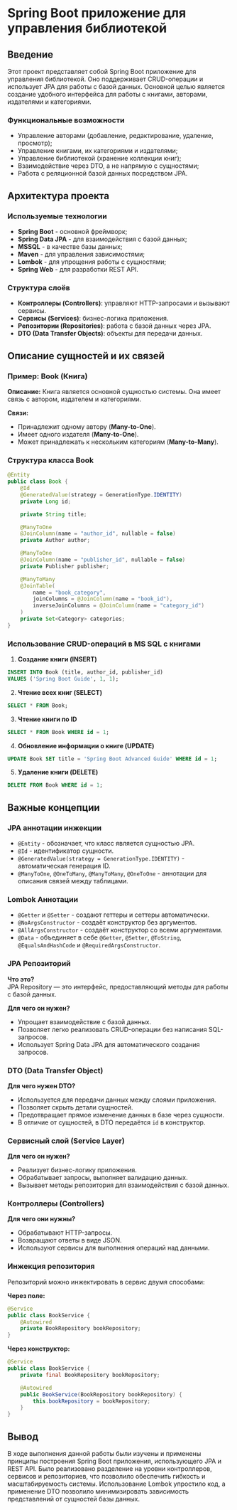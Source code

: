 # Spring Boot приложение для управления библиотекой

## Введение

Этот проект представляет собой Spring Boot приложение для управления библиотекой. Оно поддерживает CRUD-операции и использует JPA для работы с базой данных. Основной целью является создание удобного интерфейса для работы с книгами, авторами, издателями и категориями.

### Функциональные возможности

* Управление авторами (добавление, редактирование, удаление, просмотр);
* Управление книгами, их категориями и издателями;
* Управление библиотекой (хранение коллекции книг);
* Взаимодействие через DTO, а не напрямую с сущностями;
* Работа с реляционной базой данных посредством JPA.

## Архитектура проекта

### Используемые технологии

* **Spring Boot** - основной фреймворк;
* **Spring Data JPA** - для взаимодействия с базой данных;
* **MSSQL** - в качестве базы данных;
* **Maven** - для управления зависимостями;
* **Lombok** - для упрощения работы с сущностями;
* **Spring Web** - для разработки REST API.

### Структура слоёв

* **Контроллеры (Controllers)**: управляют HTTP-запросами и вызывают сервисы.
* **Сервисы (Services)**: бизнес-логика приложения.
* **Репозитории (Repositories)**: работа с базой данных через JPA.
* **DTO (Data Transfer Objects)**: объекты для передачи данных.

## Описание сущностей и их связей

### **Пример: Book (Книга)**

**Описание:** Книга является основной сущностью системы. Она имеет связь с автором, издателем и категориями.

**Связи:**

* Принадлежит одному автору (**Many-to-One**).
* Имеет одного издателя (**Many-to-One**).
* Может принадлежать к нескольким категориям (**Many-to-Many**).

### **Структура класса Book**

```java
@Entity
public class Book {
    @Id
    @GeneratedValue(strategy = GenerationType.IDENTITY)
    private Long id;

    private String title;

    @ManyToOne
    @JoinColumn(name = "author_id", nullable = false)
    private Author author;

    @ManyToOne
    @JoinColumn(name = "publisher_id", nullable = false)
    private Publisher publisher;

    @ManyToMany
    @JoinTable(
        name = "book_category",
        joinColumns = @JoinColumn(name = "book_id"),
        inverseJoinColumns = @JoinColumn(name = "category_id")
    )
    private Set<Category> categories;
}
```

### **Использование CRUD-операций в MS SQL с книгами**

1. **Создание книги (INSERT)**

```sql
INSERT INTO Book (title, author_id, publisher_id)
VALUES ('Spring Boot Guide', 1, 1);
```

2. **Чтение всех книг (SELECT)**

```sql
SELECT * FROM Book;
```

3. **Чтение книги по ID**

```sql
SELECT * FROM Book WHERE id = 1;
```

4. **Обновление информации о книге (UPDATE)**

```sql
UPDATE Book SET title = 'Spring Boot Advanced Guide' WHERE id = 1;
```

5. **Удаление книги (DELETE)**

```sql
DELETE FROM Book WHERE id = 1;
```

## Важные концепции

### **JPA аннотации инжекции**

* `@Entity` - обозначает, что класс является сущностью JPA.
* `@Id` - идентификатор сущности.
* `@GeneratedValue(strategy = GenerationType.IDENTITY)` - автоматическая генерация ID.
* `@ManyToOne`, `@OneToMany`, `@ManyToMany`, `@OneToOne` - аннотации для описания связей между таблицами.

### **Lombok Аннотации**

* `@Getter` и `@Setter` - создают геттеры и сеттеры автоматически.
* `@NoArgsConstructor` - создаёт конструктор без аргументов.
* `@AllArgsConstructor` - создаёт конструктор со всеми аргументами.
* `@Data` - объединяет в себе `@Getter`, `@Setter`, `@ToString`, `@EqualsAndHashCode` и `@RequiredArgsConstructor`.

### **JPA Репозиторий**

**Что это?**  
JPA Repository — это интерфейс, предоставляющий методы для работы с базой данных.

**Для чего он нужен?**

* Упрощает взаимодействие с базой данных.
* Позволяет легко реализовать CRUD-операции без написания SQL-запросов.
* Использует Spring Data JPA для автоматического создания запросов.

### **DTO (Data Transfer Object)**

**Для чего нужен DTO?**

* Используется для передачи данных между слоями приложения.
* Позволяет скрыть детали сущностей.
* Предотвращает прямое изменение данных в базе через сущности.
* В отличие от сущностей, в DTO передаётся `id` в конструктор.

### **Сервисный слой (Service Layer)**

**Для чего он нужен?**

* Реализует бизнес-логику приложения.
* Обрабатывает запросы, выполняет валидацию данных.
* Вызывает методы репозитория для взаимодействия с базой данных.

### **Контроллеры (Controllers)**

**Для чего они нужны?**

* Обрабатывают HTTP-запросы.
* Возвращают ответы в виде JSON.
* Используют сервисы для выполнения операций над данными.

### **Инжекция репозитория**

Репозиторий можно инжектировать в сервис двумя способами:

**Через поле:**

```java
@Service
public class BookService {
    @Autowired
    private BookRepository bookRepository;
}
```

**Через конструктор:**

```java
@Service
public class BookService {
    private final BookRepository bookRepository;

    @Autowired
    public BookService(BookRepository bookRepository) {
        this.bookRepository = bookRepository;
    }
}
```

## Вывод 

В ходе выполнения данной работы были изучены и применены принципы построения Spring Boot приложения, использующего JPA и REST API. Было реализовано разделение на уровни контроллеров, сервисов и репозиториев, что позволило обеспечить гибкость и масштабируемость системы. Использование Lombok упростило код, а применение DTO позволило минимизировать зависимость представлений от сущностей базы данных.
